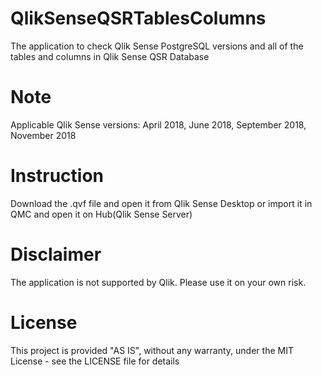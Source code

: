 # QlikSenseQSRTablesColumns
The application to check Qlik Sense PostgreSQL versions and all of the tables and columns in Qlik Sense QSR Database

# Note
Applicable Qlik Sense versions: April 2018, June 2018, September 2018, November 2018

# Instruction
Download the .qvf file and open it from Qlik Sense Desktop or import it in QMC and open it on Hub(Qlik Sense Server)

# Disclaimer
The application is not supported by Qlik. Please use it on your own risk. 

# License
This project is provided "AS IS", without any warranty, under the MIT License - see the LICENSE file for details
